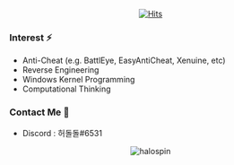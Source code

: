 <div align=center>

[![Hits](https://hits.seeyoufarm.com/api/count/incr/badge.svg?url=https%3A%2F%2Fgithub.com%2Fzhitkur&count_bg=%233D69C8&title_bg=%23555555&icon=&icon_color=%23E7E7E7&title=hits&edge_flat=false)](https://hits.seeyoufarm.com)

</div>

### Interest ⚡   
 - Anti-Cheat (e.g. BattlEye, EasyAntiCheat, Xenuine, etc)
 - Reverse Engineering
 - Windows Kernel Programming
 - Computational Thinking
 
 
### Contact Me  👀 
- Discord : 허돌돌#6531

  
<div align=center>

![halospin](https://user-images.githubusercontent.com/70523536/108191825-f0711100-7156-11eb-9a4f-da695df82937.gif)

</div>
